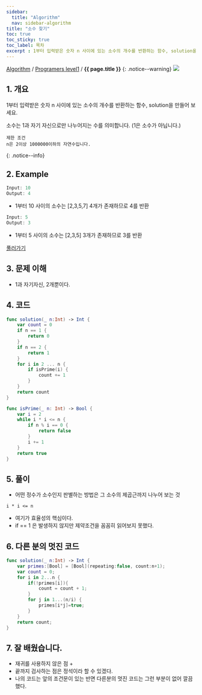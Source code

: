 ```yaml
---
sidebar:
  title: "Algorithm"
  nav: sidebar-algorithm
title: "소수 찾기"
toc: true
toc_sticky: true
toc_label: 목차
excerpt : 1부터 입력받은 숫자 n 사이에 있는 소수의 개수를 반환하는 함수, solution을 만들어 보세요.
---
```

[Algorithm](/algorithm/) / [Programers level1](/algorithm/programers-level1/) / **{{ page.title }}**
{: .notice--warning}
![](https://programmers.co.kr/assets/bi-programmers-light-0d164d49b51a123bab5cca11106145d6fac5a5ac04b8646780369c2a5bc0dd79.png)

## 1. 개요
1부터 입력받은 숫자 n 사이에 있는 소수의 개수를 반환하는 함수, solution을 만들어 보세요.

소수는 1과 자기 자신으로만 나누어지는 수를 의미합니다.
(1은 소수가 아닙니다.)

    제한 조건
    n은 2이상 1000000이하의 자연수입니다.
{: .notice--info}

## 2. Example
```swift
Input: 10
Output: 4
```
* 1부터 10 사이의 소수는 [2,3,5,7] 4개가 존재하므로 4를 반환


```swift
Input: 5
Output: 3
```
* 1부터 5 사이의 소수는 [2,3,5] 3개가 존재하므로 3를 반환
    
[풀러가기](https://programmers.co.kr/learn/courses/30/lessons/12921#)

## 3. 문제 이해
- 1과 자기자신,  2개뿐이다.

## 4. 코드
```swift
func solution(_ n:Int) -> Int {
    var count = 0
    if n == 1 {
        return 0
    }
    if n == 2 {
        return 1
    }
    for i in 2 ... n {
        if isPrime(i) {
            count += 1
        }
    }
    return count
}

func isPrime(_ n: Int) -> Bool {
    var i = 2
    while i * i <= n {
        if n % i == 0 {
            return false
        }
        i += 1
    }
    return true
}
```

## 5. 풀이
- 어떤 정수가 소수인지 판별하는 방법은 그 소수의 제곱근까지 나누어 보는 것
```
i * i <= n
```
- 여기가 효율성의 핵심이다.
- if == 1 은 발생하지 않지만 제약조건을 꼼꼼히 읽어보지 못했다.

## 6. 다른 분의 멋진 코드
```swift
func solution(_ n:Int) -> Int {
    var primes:[Bool] = [Bool](repeating:false, count:n+1);
    var count = 0;
    for i in 2...n {
        if(!primes[i]){
            count = count + 1;
        }
        for j in 1...(n/i) {
            primes[i*j]=true;
        }
    }
    return count;
}
```

## 7. 잘 배웠습니다.
- 재귀를 사용하지 않은 점 +
- 끝까지 검사하는 점은 정석이라 할 수 있겠다.
- 나의 코드는 앞의 조건문이 있는 반면 다른분의 멋진 코드는 그런 부분이 없어 깔끔 했다.

